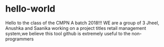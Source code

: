 # hello-world
Hello to the class of the CMPN A batch 2018!!!
WE are a group of 3 Jheel, Anushka and Saanika working on a project titles retail management system,we believe this tool github is extremely useful to the non-programmers 
